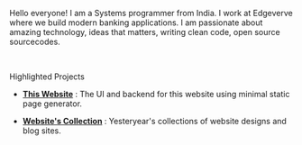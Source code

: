 Hello everyone! I am a Systems programmer from India. I work at Edgeverve where we build modern banking applications. I am passionate about amazing technology, ideas that matters, writing clean code, open source sourcecodes.

<br>
<p class="high">Highlighted Projects</p>     
<div class ="grid">
 <div class="cell -6of12">
	<ul>
		<li>
			<a href="https://gitlab.com/niharokz/nihars.com"><b>This Website</b></a> : The UI and backend for this website using minimal static page generator. 
		</li>
	</ul>
 </div>
 <div class="cell -6of12">
	<ul>
		<li>
			<a href="/project/website_collection.html"><b>Website's Collection</b></a> : Yesteryear's collections of website designs and blog sites.
		</li>
	</ul>
 </div>
</div>
